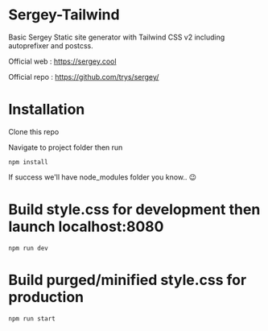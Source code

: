 # Sergey-Tailwind

Basic Sergey Static site generator with Tailwind CSS v2 including autoprefixer and postcss.

Official web : https://sergey.cool

Official repo : https://github.com/trys/sergey/

# Installation

Clone this repo

Navigate to project folder then run

```
npm install
```

If success we'll have node_modules folder you know.. 😉

# Build style.css for development then launch localhost:8080

```
npm run dev
```

# Build purged/minified style.css for production

```
npm run start
```
